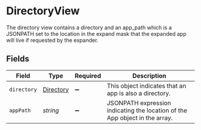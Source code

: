 # DirectoryView

 The directory view contains a directory and an app_path which is a JSONPATH set to the location in the expand mask that the expanded app will live if requested by the expander.



## Fields

| Field                                                                          | Type                                                                           | Required                                                                       | Description                                                                    |
| ------------------------------------------------------------------------------ | ------------------------------------------------------------------------------ | ------------------------------------------------------------------------------ | ------------------------------------------------------------------------------ |
| `directory`                                                                    | [Directory](../../models/shared/directory.md)                                  | :heavy_minus_sign:                                                             |  This object indicates that an app is also a directory.<br/>                   |
| `appPath`                                                                      | *string*                                                                       | :heavy_minus_sign:                                                             |  JSONPATH expression indicating the location of the App object in the  array.<br/> |